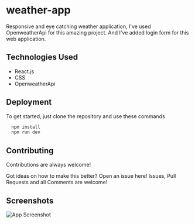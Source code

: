 
# weather-app

 Responsive and eye catching weather application, I've used OpenweatherApi for this amazing project. And I've added login form for this web application.


## Technologies Used


 - React.js
 - CSS
 - OpenweatherApi


## Deployment

To get started, just clone the repository and use these commands

```bash
  npm install
  npm run dev
```


## Contributing

Contributions are always welcome!

Got ideas on how to make this better? Open an issue here! Issues, Pull Requests and all Comments are welcome!


## Screenshots

![App Screenshot](https://via.placeholder.com/468x300?text=App+Screenshot+Here)

